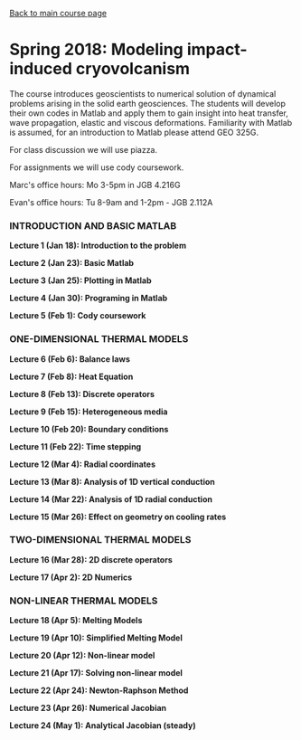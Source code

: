 [Back to main course page](https://mhesse.github.io/numerical_modeling/)

# Spring 2018: Modeling impact-induced cryovolcanism 

The course introduces geoscientists to numerical solution of dynamical problems arising in the solid earth geosciences. The students will develop their own codes in Matlab and apply them to gain insight into heat transfer, wave propagation, elastic and viscous deformations. Familiarity with Matlab is assumed, for an introduction to Matlab please attend GEO 325G.

For class discussion we will use piazza.

For assignments we will use cody coursework.

Marc's office hours: Mo 3-5pm in JGB 4.216G 

Evan's office hours: Tu 8-9am and 1-2pm - JGB 2.112A

### INTRODUCTION AND BASIC MATLAB

**Lecture 1 (Jan 18): Introduction to the problem**

**Lecture 2 (Jan 23): Basic Matlab**

**Lecture 3 (Jan 25): Plotting in Matlab**

**Lecture 4 (Jan 30): Programing in Matlab**

**Lecture 5 (Feb 1): Cody coursework**

### ONE-DIMENSIONAL THERMAL MODELS
**Lecture 6 (Feb 6): Balance laws**

**Lecture 7 (Feb 8): Heat Equation**

**Lecture 8 (Feb 13): Discrete operators**

**Lecture 9 (Feb 15): Heterogeneous media**

**Lecture 10 (Feb 20): Boundary conditions**

**Lecture 11 (Feb 22): Time stepping**

**Lecture 12 (Mar 4): Radial coordinates**

**Lecture 13 (Mar 8): Analysis of 1D vertical conduction**

**Lecture 14 (Mar 22): Analysis of 1D radial conduction**

**Lecture 15 (Mar 26): Effect on geometry on cooling rates**

### TWO-DIMENSIONAL THERMAL MODELS
**Lecture 16 (Mar 28): 2D discrete operators**

**Lecture 17 (Apr 2): 2D Numerics**

### NON-LINEAR THERMAL MODELS
**Lecture 18 (Apr 5): Melting Models**

**Lecture 19 (Apr 10): Simplified Melting Model**

**Lecture 20 (Apr 12): Non-linear model**

**Lecture 21 (Apr 17): Solving non-linear model**

**Lecture 22 (Apr 24): Newton-Raphson Method**

**Lecture 23 (Apr 26): Numerical Jacobian**

**Lecture 24 (May 1): Analytical Jacobian (steady)**
